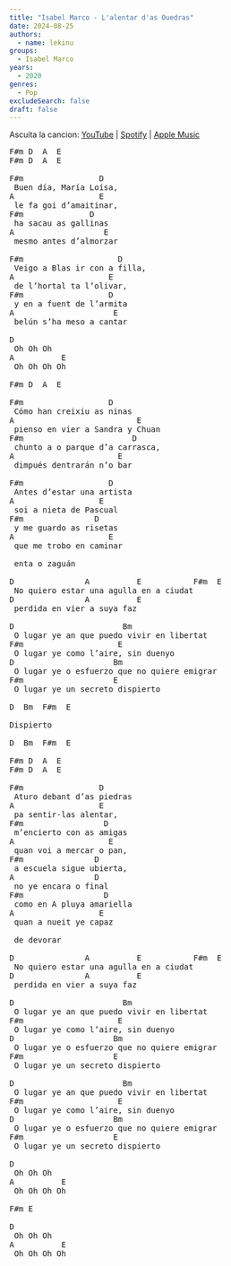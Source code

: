 ```yaml
---
title: "Isabel Marco - L'alentar d'as Ouedras"
date: 2024-08-25
authors:
  - name: lekinu
groups:
  - Isabel Marco
years:
  - 2020
genres:
  - Pop
excludeSearch: false
draft: false
---
```

Ascuita la cancion: [YouTube](https://www.youtube.com/watch?v=Odtplex1UAU) | [Spotify](https://open.spotify.com/track/4kp2a6lLDlWR6czDmNvtHn?si=b927c48c52644b44) | [Apple Music](https://music.apple.com/dk/album/lalentar-das-piedras-aragon%C3%A9s/1640793645?i=1640793737)

<pre>
F#m D  A  E
F#m D  A  E

F#m                D
 Buen día, María Loísa,
A                  E
 le fa goi d’amaitinar,
F#m              D
 ha sacau as gallinas
A                   E
 mesmo antes d’almorzar

F#m                    D
 Veigo a Blas ir con a filla,
A                    E
 de l’hortal ta l’olivar,
F#m                  D                
 y en a fuent de l’armita
A                     E
 belún s’ha meso a cantar

D
 Oh Oh Oh
A          E
 Oh Oh Oh Oh

F#m D  A  E

F#m                  D
 Cómo han creixiu as ninas
A                          E
 pienso en vier a Sandra y Chuan
F#m                       D
 chunto a o parque d’a carrasca,
A                      E
 dimpués dentrarán n’o bar

F#m                  D
 Antes d’estar una artista
A                  E
 soi a nieta de Pascual
F#m               D
 y me guardo as risetas
A                    E
 que me trobo en caminar
             
 enta o zaguán

D               A          E           F#m  E
 No quiero estar una agulla en a ciudat
D               A          E
 perdida en vier a suya faz

D                       Bm                
 O lugar ye an que puedo vivir en libertat
F#m                    E
 O lugar ye como l’aire, sin duenyo
D                     Bm
 O lugar ye o esfuerzo que no quiere emigrar
F#m                   E 
 O lugar ye un secreto dispierto

D  Bm  F#m  E

Dispierto

D  Bm  F#m  E

F#m D  A  E
F#m D  A  E

F#m                D
 Aturo debant d’as piedras
A                  E
 pa sentir‐las alentar,
F#m                 D
 m’encierto con as amigas
A                    E
 quan voi a mercar o pan,
F#m               D
 a escuela sigue ubierta,
A                 D
 no ye encara o final
F#m                 D
 como en A pluya amariella
A                  E
 quan a nueit ye capaz

 de devorar

D               A          E           F#m  E    
 No quiero estar una agulla en a ciudat
D               A          E
 perdida en vier a suya faz

D                       Bm
 O lugar ye an que puedo vivir en libertat
F#m                    E
 O lugar ye como l’aire, sin duenyo
D                     Bm
 O lugar ye o esfuerzo que no quiere emigrar
F#m                   E
 O lugar ye un secreto dispierto

D                       Bm
 O lugar ye an que puedo vivir en libertat
F#m                    E
 O lugar ye como l’aire, sin duenyo
D                     Bm
 O lugar ye o esfuerzo que no quiere emigrar
F#m                   E
 O lugar ye un secreto dispierto

D
 Oh Oh Oh
A          E
 Oh Oh Oh Oh

F#m E

D
 Oh Oh Oh
A          E
 Oh Oh Oh Oh
</pre>
